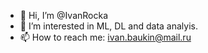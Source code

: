 - 👋 Hi, I’m @IvanRocka
- 👀 I’m interested in ML, DL and data analyis.
- 📫 How to reach me: ivan.baukin@mail.ru
<!---
IvanRocka/IvanRocka is a ✨ special ✨ repository because its `README.md` (this file) appears on your GitHub profile.
You can click the Preview link to take a look at your changes.
--->
